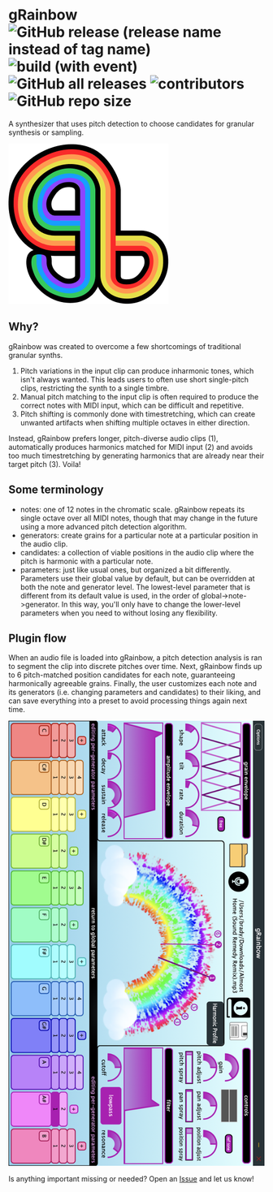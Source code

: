 # gRainbow   ![GitHub release (release name instead of tag name)](https://img.shields.io/github/v/release/StrangeLoopsAudio/gRainbow) ![build (with event)](https://img.shields.io/github/actions/workflow/status/StrangeLoopsAudio/gRainbow/ci.yml) ![GitHub all releases](https://img.shields.io/github/downloads/StrangeLoopsAudio/gRainbow/total) ![contributors](https://img.shields.io/github/contributors/StrangeLoopsAudio/gRainbow) ![GitHub repo size](https://img.shields.io/github/repo-size/StrangeLoopsAudio/gRainbow)

A synthesizer that uses pitch detection to choose candidates for granular synthesis or sampling.

![gRainbow](Source/Resources/logo.png)

## Why?

gRainbow was created to overcome a few shortcomings of traditional granular synths.

1. Pitch variations in the input clip can produce inharmonic tones, which isn't always wanted. This leads users to often use short single-pitch clips, restricting the synth to a single timbre.
2. Manual pitch matching to the input clip is often required to produce the correct notes with MIDI input, which can be difficult and repetitive.
3. Pitch shifting is commonly done with timestretching, which can create unwanted artifacts when shifting multiple octaves in either direction.

Instead, gRainbow prefers longer, pitch-diverse audio clips (1), automatically produces harmonics matched for MIDI input (2) and avoids too much timestretching by generating harmonics that are already near their target pitch (3). Voila!

## Some terminology

- notes: one of 12 notes in the chromatic scale. gRainbow repeats its single octave over all MIDI notes, though that may change in the future using a more advanced pitch detection algorithm.
- generators: create grains for a particular note at a particular position in the audio clip.
- candidates: a collection of viable positions in the audio clip where the pitch is harmonic with a particular note.
- parameters: just like usual ones, but organized a bit differently. Parameters use their global value by default, but can be overridden at both the note and generator level. The lowest-level parameter that is different from its default value is used, in the order of global->note->generator. In this way, you'll only have to change the lower-level parameters when you need to without losing any flexibility.

## Plugin flow

When an audio file is loaded into gRainbow, a pitch detection analysis is ran to segment the clip into discrete pitches over time. Next, gRainbow finds up to 6 pitch-matched position candidates for each note, guaranteeing harmonically agreeable grains. Finally, the user customizes each note and its generators (i.e. changing parameters and candidates) to their liking, and can save everything into a preset to avoid processing things again next time.

![gRainbow gui](docs/gRainbow0_4_0.png)

Is anything important missing or needed? Open an [Issue](github.com/bboettcher3/gRainbow/issues) and let us know!

